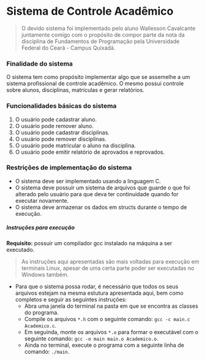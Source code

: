 # Sistema de Controle Acadêmico

> O devido sistema foi implementado pelo aluno Wallesson Cavalcante juntamente comigo com o propósito de compor parte da nota da disciplina de Fundamentos de Programação pela Universidade Federal do Ceará - Campus Quixadá.

### Finalidade do sistema
O sistema tem como propósito implementar algo que se assemelhe a um sistema profissional de controle acadêmico. O mesmo possui controle sobre alunos, disciplinas, matrículas e gerar relatórios.

### Funcionalidades básicas do sistema
1. O usuário pode cadastrar aluno.
2. O usuário pode remover aluno.
3. O usuário pode cadastrar disciplinas.
4. O usuário pode remover disciplinas.
5. O usuário pode matricular o aluno na disciplina.
6. O usuário pode emitir relatório de aprovados e reprovados.

### Restrições de implementação do sistema
* O sistema deve ser implementado usando a linguagem C.
* O sistema deve possuir  um sistema de arquivos que guarde o que foi alterado pelo usuário para que deva ter continuidade quando for executar novamente.
* O sistema deve armazenar os dados em structs durante o tempo de execução.

##### Instruções para execução
**Requisito:** possuir um compilador gcc instalado na máquina a ser executado.

> As instruções aqui apresentadas são mais voltadas para execução em terminais Linux, apesar de uma certa parte poder ser executadas no Windows também.
* Para que o sistema possa rodar, é necessário que todos os seus arquivos estejam na mesma estutura apresentada aqui, bem como completos e seguir as seguintes instruções:
    * Abra uma janela do terminal na pasta em que se encontra as classes do programa.
    * Compile os arquivos `*.h` com o seguinte comando:
        `gcc -c main.c Academico.c`.
    * Em seguinda, monte os arquivos `*.o` para formar o executável com o seguinte comando: 
        `gcc -o main main.o Academico.o`.
    * Ainda no terminal, execute o programa com a seguinte linha de comando:
        `./main`.   